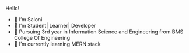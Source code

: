  
Hello! 


- 👋 I’m Saloni
- 👀 I’m Student| Learner| Developer
- 🏫 Pursuing 3rd year in Information Science and Engineering from BMS College Of Engineering
- 🌱 I’m currently learning MERN stack


<!---
bhagat-saloni/bhagat-saloni is a ✨ special ✨ repository because its `README.md` (this file) appears on your GitHub profile.
You can click the Preview link to take a look at your changes.
--->
